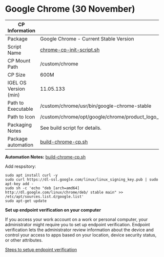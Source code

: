 # Google Chrome (30 November)

|  CP Information |            |
|-----------------|------------|
| Package | Google Chrome - Current Stable Version |
| Script Name | [chrome-cp-init-script.sh](chrome-cp-init-script.sh) |
| CP Mount Path | /custom/chrome |
| CP Size | 600M |
| IGEL OS Version (min) | 11.05.133 |
| Path to Executable | /custom/chrome/usr/bin/google-chrome-stable |
| Path to Icon | /custom/chrome/opt/google/chrome/product_logo_256.png |
| Packaging Notes | See build script for details. |
| Package automation | [build-chrome-cp.sh](build-chrome-cp.sh) |

**Automation Notes:** [build-chrome-cp.sh](build-chrome-cp.sh)

Add respsitory:

```{add-respsitory}
sudo apt install curl -y
sudo curl https://dl-ssl.google.com/linux/linux_signing_key.pub | sudo apt-key add -
sudo sh -c 'echo "deb [arch=amd64] http://dl.google.com/linux/chrome/deb/ stable main" >> /etc/apt/sources.list.d/google.list'
sudo apt-get update
   ```

**Set up endpoint verification on your computer**

If you access your work account on a work or personal computer, your administrator might require you to set up endpoint verification. Endpoint verification lets the administrator review information about the device and control your access to apps based on your location, device security status, or other attributes.

[Steps to setup endpoint verification](https://support.google.com/a/users/answer/9018161?hl=en)
